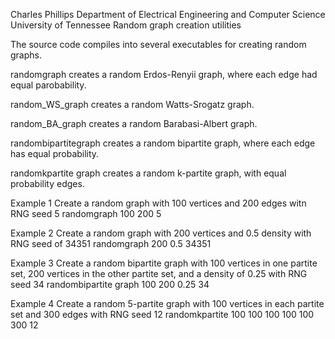 Charles Phillips
Department of Electrical Engineering and Computer Science
University of Tennessee
Random graph creation utilities

The source code compiles into several executables for creating random graphs.

randomgraph creates a random Erdos-Renyii graph, where each edge had equal parobability.

random_WS_graph creates a random Watts-Srogatz graph.

random_BA_graph creates a random Barabasi-Albert graph.

randombipartitegraph creates a random bipartite graph, where each edge has equal probability.

randomkpartite graph creates a random k-partite graph, with equal probability edges.

Example 1
Create a random graph with 100 vertices and 200 edges witn RNG seed 5
randomgraph 100 200 5

Example 2
Create a random graph with 200 vertices and 0.5 density with RNG seed of 34351
randomgraph 200 0.5 34351

Example 3
Create a random bipartite graph with 100 vertices in one partite set, 200 vertices in the other partite set, and a density of 0.25 with RNG seed 34
randombipartite graph 100 200 0.25 34

Example 4
Create a random 5-partite graph with 100 vertices in each partite set and 300 edges with RNG seed 12
randomkpartite 100 100 100 100 100 300 12
